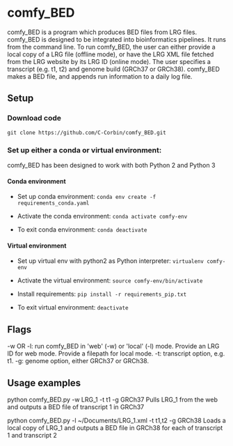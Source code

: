# comfy_BED

comfy_BED is a program which produces BED files from LRG files. comfy_BED is designed to be integrated into bioinformatics pipelines. It runs from the command line.
To run comfy_BED, the user can either provide a local copy of a LRG file (offline mode), or have the LRG XML file fetched from the LRG website by its LRG ID (online mode). The user specifies a transcript (e.g. t1, t2) and genome build (GRCh37 or GRCh38). comfy_BED makes a BED file, and appends run information to a daily log file.


## Setup

### Download code

`git clone https://github.com/C-Corbin/comfy_BED.git`

### Set up either a conda or virtual environment:

comfy_BED has been designed to work with both Python 2 and Python 3

#### Conda environment

- Set up conda environment: `conda env create -f requirements_conda.yaml`

- Activate the conda environment: `conda activate comfy-env`

- To exit conda environment: `conda deactivate`

#### Virtual environment

- Set up virtual env with python2 as Python interpreter: `virtualenv comfy-env`

- Activate the virtual environment: `source comfy-env/bin/activate`

- Install requirements: `pip install -r requirements_pip.txt`

- To exit virtual environment: `deactivate`


## Flags

-w OR -l: run comfy_BED in 'web' (-w) or 'local' (-l) mode. Provide an LRG ID for web mode. Provide a filepath for local mode.
-t: transcript option, e.g. t1.
-g: genome option, either GRCh37 or GRCh38.


## Usage examples

python comfy_BED.py -w LRG_1 -t t1 -g GRCh37
          Pulls LRG_1 from the web and outputs a BED file of transcript 1 in GRCh37
        
python comfy_BED.py -l ~/Documents/LRG_1.xml -t t1,t2 -g GRCh38
          Loads a local copy of LRG_1 and outputs a BED file in GRCh38 for each of 
          transcript 1 and transcript 2
